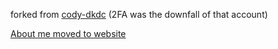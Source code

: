 forked from [cody-dkdc](https://github.com/cody-dkdc) (2FA was the downfall of that account)

[About me moved to website](https://dkdc.ai/about)

